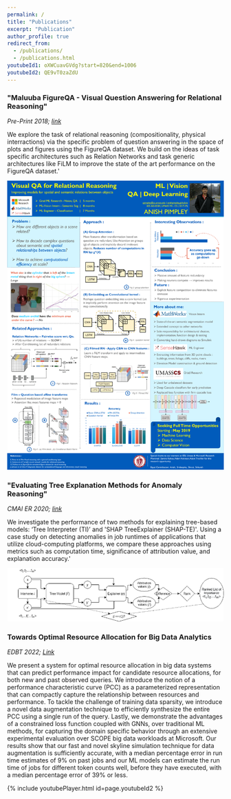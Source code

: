```yaml
---
permalink: /
title: "Publications"
excerpt: "Publication"
author_profile: true
redirect_from: 
  - /publications/
  - /publications.html
youtubeId1: oXWCuavGVdg?start=820&end=1006
youtubeId2: QE9vT0zaZdU
---
```


### "Maluuba FigureQA - Visual Question Answering for Relational Reasoning"
*Pre-Print 2018; [link](https://gshruti95.github.io/VQA.pdf)*          

We explore the task of relational reasoning (compositionality, physical interractions) via the specific problem of question answering in the space of plots and figures using the FigureQA dataset. We build on the ideas of task specific architectures such as Relation Networks and task generic architectures like FiLM to improve the state of the art performance on the FigureQA dataset.'

<img src="https://raw.githubusercontent.com/AnishPimpley/anishpimpley.github.io/master/media/poster_maluuba_resized.jpg" alt="Poster Maluuba VQA" width="800"/>


### "Evaluating Tree Explanation Methods for Anomaly Reasoning"
*CMAI ER 2020; [link](https://arxiv.org/pdf/2010.06734.pdf)*          

We investigate the performance of two methods for explaining tree-based models: ‘Tree Interpreter (TI)’ and 'SHAP TreeExplainer (SHAP-TE)'. Using a case study on detecting anomalies in job runtimes of applications that utilize cloud-computing platforms, we compare these approaches using metrics such as computation time, significance of attribution value, and explanation accuracy.'

<img src="https://raw.githubusercontent.com/AnishPimpley/anishpimpley.github.io/master/media/cmai_poster.png" alt="model arch explainer" width="800"/>


### Towards Optimal Resource Allocation for Big Data Analytics
*EDBT 2022; [Link](https://openproceedings.org/2022/conf/edbt/paper-78.pdf)*    

We present a system for optimal resource allocation in big data systems that can predict performance impact for candidate resource allocations, for both new and past observed queries. We introduce the notion of a performance characteristic curve (PCC) as a parameterized representation that can compactly capture the relationship between resources and performance. To tackle the challenge of training data sparsity, we introduce a novel data augmentation technique to efficiently synthesize the entire PCC using a single run of the query. Lastly, we demonstrate the advantages of a constrained loss function coupled with GNNs, over traditional ML methods, for capturing the domain specific behavior through an extensive experimental evaluation over SCOPE big data workloads at Microsoft. Our results show that our fast and novel skyline simulation technique for data augmentation is sufficiently accurate, with a median percentage error in run time estimates of 9% on past jobs and our ML models can estimate the run time of jobs for different token counts well, before they have executed, with a median percentage error of 39% or less.

{% include youtubePlayer.html id=page.youtubeId2 %}
